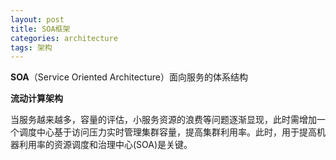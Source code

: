 ```yaml
---
layout: post
title: SOA框架
categories: architecture 
tags: 架构
---
```


**SOA**（Service Oriented Architecture）面向服务的体系结构

**流动计算架构**

当服务越来越多，容量的评估，小服务资源的浪费等问题逐渐显现，此时需增加一个调度中心基于访问压力实时管理集群容量，提高集群利用率。此时，用于提高机器利用率的资源调度和治理中心(SOA)是关键。